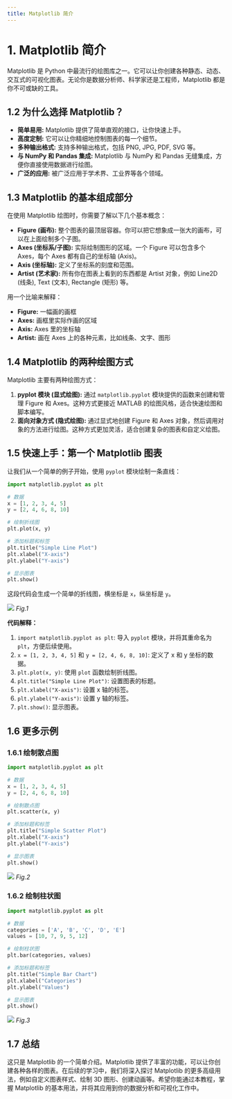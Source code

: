```yaml
---
title: Matplotlib 简介
---
```


# 1. Matplotlib 简介

Matplotlib 是 Python 中最流行的绘图库之一。它可以让你创建各种静态、动态、交互式的可视化图表。无论你是数据分析师、科学家还是工程师，Matplotlib 都是你不可或缺的工具。

## 1.2 为什么选择 Matplotlib？

*   **简单易用:** Matplotlib 提供了简单直观的接口，让你快速上手。
*   **高度定制:** 它可以让你精细地控制图表的每一个细节。
*   **多种输出格式:**  支持多种输出格式，包括 PNG, JPG, PDF, SVG 等。
*   **与 NumPy 和 Pandas 集成:**  Matplotlib 与 NumPy 和 Pandas 无缝集成，方便你直接使用数据进行绘图。
*   **广泛的应用:**  被广泛应用于学术界、工业界等各个领域。

## 1.3 Matplotlib 的基本组成部分

在使用 Matplotlib 绘图时，你需要了解以下几个基本概念：

*   **Figure (画布):**  整个图表的最顶层容器。你可以把它想象成一张大的画布，可以在上面绘制多个子图。
*   **Axes (坐标系/子图):**  实际绘制图形的区域。一个 Figure 可以包含多个 Axes，每个 Axes 都有自己的坐标轴 (Axis)。
*   **Axis (坐标轴):**  定义了坐标系的刻度和范围。
*   **Artist (艺术家):**  所有你在图表上看到的东西都是 Artist 对象，例如 Line2D (线条), Text (文本), Rectangle (矩形) 等。

用一个比喻来解释：

*   **Figure:**  一幅画的画框
*   **Axes:**  画框里实际作画的区域
*   **Axis:**  Axes 里的坐标轴
*   **Artist:**  画在 Axes 上的各种元素，比如线条、文字、图形

## 1.4 Matplotlib 的两种绘图方式

Matplotlib 主要有两种绘图方式：

1.  **pyplot 模块 (显式绘图):**  通过 `matplotlib.pyplot` 模块提供的函数来创建和管理 Figure 和 Axes。这种方式更接近 MATLAB 的绘图风格，适合快速绘图和脚本编写。
2.  **面向对象方式 (隐式绘图):**  通过显式地创建 Figure 和 Axes 对象，然后调用对象的方法进行绘图。这种方式更加灵活，适合创建复杂的图表和自定义绘图。

## 1.5 快速上手：第一个 Matplotlib 图表

让我们从一个简单的例子开始，使用 `pyplot` 模块绘制一条直线：

```python
import matplotlib.pyplot as plt

# 数据
x = [1, 2, 3, 4, 5]
y = [2, 4, 6, 8, 10]

# 绘制折线图
plt.plot(x, y)

# 添加标题和标签
plt.title("Simple Line Plot")
plt.xlabel("X-axis")
plt.ylabel("Y-axis")

# 显示图表
plt.show()
```

这段代码会生成一个简单的折线图，横坐标是 `x`，纵坐标是 `y`。

![](/1.png)
*Fig.1*

**代码解释：**

1.  `import matplotlib.pyplot as plt`: 导入 `pyplot` 模块，并将其重命名为 `plt`，方便后续使用。
2.  `x = [1, 2, 3, 4, 5]` 和 `y = [2, 4, 6, 8, 10]`: 定义了 x 和 y 坐标的数据。
3.  `plt.plot(x, y)`:  使用 `plot` 函数绘制折线图。
4.  `plt.title("Simple Line Plot")`:  设置图表的标题。
5.  `plt.xlabel("X-axis")`:  设置 x 轴的标签。
6.  `plt.ylabel("Y-axis")`:  设置 y 轴的标签。
7.  `plt.show()`:  显示图表。

## 1.6 更多示例

### 1.6.1 绘制散点图

```python
import matplotlib.pyplot as plt

# 数据
x = [1, 2, 3, 4, 5]
y = [2, 4, 6, 8, 10]

# 绘制散点图
plt.scatter(x, y)

# 添加标题和标签
plt.title("Simple Scatter Plot")
plt.xlabel("X-axis")
plt.ylabel("Y-axis")

# 显示图表
plt.show()
```

![](/2.png)
*Fig.2*

### 1.6.2 绘制柱状图

```python
import matplotlib.pyplot as plt

# 数据
categories = ['A', 'B', 'C', 'D', 'E']
values = [10, 7, 9, 5, 12]

# 绘制柱状图
plt.bar(categories, values)

# 添加标题和标签
plt.title("Simple Bar Chart")
plt.xlabel("Categories")
plt.ylabel("Values")

# 显示图表
plt.show()
```

![](/3.png)
*Fig.3*

## 1.7 总结

这只是 Matplotlib 的一个简单介绍。Matplotlib 提供了丰富的功能，可以让你创建各种各样的图表。在后续的学习中，我们将深入探讨 Matplotlib 的更多高级用法，例如自定义图表样式、绘制 3D 图形、创建动画等。希望你能通过本教程，掌握 Matplotlib 的基本用法，并将其应用到你的数据分析和可视化工作中。

